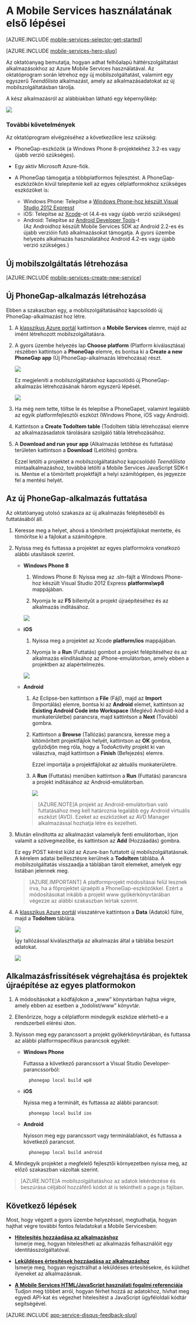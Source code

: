 <properties
    pageTitle="Ismerkedés az Azure Mobile Services PhoneGap/cordova-alkalmazásokkal való használatával | Microsoft Azure"
    description="Ez az oktatóanyag segítséget nyújt az Azure Mobile Services PhoneGappel való használatában az iOS-, Android- és Windows Phone-alkalmazások fejlesztéséhez."
    services="mobile-services"
    documentationCenter=""
    authors="ggailey777"
    manager="dwrede"
    editor=""/>

<tags
    ms.service="mobile-services"
    ms.workload="mobile"
    ms.tgt_pltfrm="mobile-phonegap"
    ms.devlang="multiple"
    ms.topic="get-started-article" 
    ms.date="02/10/2016"
    ms.author="ggailey777"/>

# A Mobile Services használatának első lépései

[AZURE.INCLUDE [mobile-services-selector-get-started](../../includes/mobile-services-selector-get-started.md)]
&nbsp;

[AZURE.INCLUDE [mobile-services-hero-slug](../../includes/mobile-services-hero-slug.md)]

Az oktatóanyag bemutatja, hogyan adhat felhőalapú háttérszolgáltatást alkalmazásokhoz az Azure Mobile Services használatával. Az oktatóprogram során létrehoz egy új mobilszolgáltatást, valamint egy egyszerű _Teendőlista_ alkalmazást, amely az alkalmazásadatokat az új mobilszolgáltatásban tárolja.

A kész alkalmazásról az alábbiakban látható egy képernyőkép:

![][3]

### További követelmények

Az oktatóprogram elvégzéséhez a következőkre lesz szükség:

+ PhoneGap-eszközök (a Windows Phone 8-projektekhez 3.2-es vagy újabb verzió szükséges).

+ Egy aktív Microsoft Azure-fiók.

+ A PhoneGap támogatja a többplatformos fejlesztést. A PhoneGap-eszközökön kívül telepítenie kell az egyes célplatformokhoz szükséges eszközöket is:

    - Windows Phone: Telepítse a [Windows Phone-hoz készült Visual Studio 2012 Expresst](https://go.microsoft.com/fwLink/p/?LinkID=268374)
    - iOS: Telepítse az [Xcode]-ot (4.4-es vagy újabb verzió szükséges)
    - Android: Telepítse az [Android Developer Tools][Android SDK]-t
        <br/>(Az Androidhoz készült Mobile Services SDK az Android 2.2-es és újabb verzióin futó alkalmazásokat támogatja. A gyors üzembe helyezés alkalmazás használatához Android 4.2-es vagy újabb verzió szükséges.)

## Új mobilszolgáltatás létrehozása

[AZURE.INCLUDE [mobile-services-create-new-service](../../includes/mobile-services-create-new-service.md)]

## Új PhoneGap-alkalmazás létrehozása

Ebben a szakaszban egy, a mobilszolgáltatásához kapcsolódó új PhoneGap-alkalmazást hoz létre.

1.  A [klasszikus Azure portál] kattintson a **Mobile Services** elemre, majd az imént létrehozott mobilszolgáltatásra.

2. A gyors üzembe helyezés lap **Choose platform** (Platform kiválasztása) részében kattintson a **PhoneGap** elemre, és bontsa ki a **Create a new PhoneGap app** (Új PhoneGap-alkalmazás létrehozása) részt.

    ![][0]

    Ez megjeleníti a mobilszolgáltatáshoz kapcsolódó új PhoneGap-alkalmazás létrehozásának három egyszerű lépését.

    ![][1]

3. Ha még nem tette, töltse le és telepítse a PhoneGapet, valamint legalább az egyik platformfejlesztői eszközt (Windows Phone, iOS vagy Android).

4. Kattintson a **Create TodoItem table** (TodoItem tábla létrehozása) elemre az alkalmazásadatok tárolására szolgáló tábla létrehozásához.

5. A **Download and run your app** (Alkalmazás letöltése és futtatása) területen kattintson a **Download** (Letöltés) gombra.

    Ezzel letölti a projektet a mobilszolgáltatáshoz kapcsolódó _Teendőlista_ mintaalkalmazáshoz, továbbá letölti a Mobile Services JavaScript SDK-t is. Mentse el a tömörített projektfájlt a helyi számítógépen, és jegyezze fel a mentési helyét.

## Az új PhoneGap-alkalmazás futtatása

Az oktatóanyag utolsó szakasza az új alkalmazás felépítéséből és futtatásából áll.

1.  Keresse meg a helyet, ahová a tömörített projektfájlokat mentette, és tömörítse ki a fájlokat a számítógépre.

2.  Nyissa meg és futtassa a projektet az egyes platformokra vonatkozó alábbi utasítások szerint.

    + **Windows Phone 8**

        1. Windows Phone 8: Nyissa meg az .sln-fájlt a Windows Phone-hoz készült Visual Studio 2012 Express **platforms\wp8** mappájában.

        2. Nyomja le az **F5** billentyűt a projekt újraépítéséhez és az alkalmazás indításához.

        ![][2]

    + **iOS**

        1. Nyissa meg a projektet az Xcode **platform/ios** mappájában.

        2. Nyomja le a **Run** (Futtatás) gombot a projekt felépítéséhez és az alkalmazás elindításához az iPhone-emulátorban, amely ebben a projektben az alapértelmezés.

        ![][3]

    + **Android**

        1. Az Eclipse-ben kattintson a **File** (Fájl), majd az **Import** (Importálás) elemre, bontsa ki az **Android** elemet, kattintson az **Existing Android Code into Workspace** (Meglévő Android-kód a munkaterületbe) parancsra, majd kattintson a **Next** (Tovább) gombra.

        2. Kattintson a **Browse** (Tallózás) parancsra, keresse meg a kitömörített projektfájlok helyét, kattintson az **OK** gombra, győződjön meg róla, hogy a TodoActivity projekt ki van választva, majd kattintson a **Finish** (Befejezés) elemre. <p>Ezzel importálja a projektfájlokat az aktuális munkaterületre.</p>

        3. A **Run** (Futtatás) menüben kattintson a **Run** (Futtatás) parancsra a projekt indításához az Android-emulátorban.

            ![][4]

        >[AZURE.NOTE]A projekt az Android-emulátorban való futtatásához meg kell határoznia legalább egy Android virtuális eszközt (AVD). Ezeket az eszközöket az AVD Manager alkalmazással hozhatja létre és kezelheti.


3. Miután elindította az alkalmazást valamelyik fenti emulátorban, írjon valamit a szövegmezőbe, és kattintson az **Add** (Hozzáadás) gombra.

    Ez egy POST kérést küld az Azure-ban futtatott új mobilszolgáltatásnak. A kérelem adatai beillesztésre kerülnek a **TodoItem** táblába. A mobilszolgáltatás visszaadja a táblában tárolt elemeket, amelyek egy listában jelennek meg.

    > [AZURE.IMPORTANT] A platformprojekt módosításai felül lesznek írva, ha a főprojektet újraépíti a PhoneGap-eszközökkel. Ezért a módosításokat inkább a projekt www gyökérkönyvtárában végezze az alábbi szakaszban leírtak szerint.

4. A [klasszikus Azure portál] visszatérve kattintson a **Data** (Adatok) fülre, majd a **TodoItem** táblára.

    ![](./media/mobile-services-javascript-backend-phonegap-get-started/mobile-data-tab.png)

    Így tallózással kiválaszthatja az alkalmazás által a táblába beszúrt adatokat.

    ![](./media/mobile-services-javascript-backend-phonegap-get-started/mobile-data-browse.png)


## Alkalmazásfrissítések végrehajtása és projektek újraépítése az egyes platformokon

1. A módosításokat a kódfájlokon a „www” könyvtárban hajtsa végre, amely ebben az esetben a „todolist/www” könyvtár.

2. Ellenőrizze, hogy a célplatform mindegyik eszköze elérhető-e a rendszerbeli elérési úton.

2. Nyisson meg egy parancssort a projekt gyökérkönyvtárában, és futtassa az alábbi platformspecifikus parancsok egyikét:

    + **Windows Phone**

        Futtassa a következő parancssort a Visual Studio Developer-parancssorból:

            phonegap local build wp8

    + **iOS**

        Nyissa meg a terminált, és futtassa az alábbi parancsot:

            phonegap local build ios

    + **Android**

        Nyisson meg egy parancssort vagy terminálablakot, és futtassa a következő parancsot.

            phonegap local build android

4. Mindegyik projektet a megfelelő fejlesztői környezetben nyissa meg, az előző szakaszban vázoltak szerint.

>[AZURE.NOTE]A mobilszolgáltatáshoz az adatok lekérdezése és beszúrása céljából hozzáférő kódot át is tekintheti a page.js fájlban.

## Következő lépések
Most, hogy végzett a gyors üzembe helyezéssel, megtudhatja, hogyan hajthat végre további fontos feladatokat a Mobile Servicesben:

* **[Hitelesítés hozzáadása az alkalmazáshoz]**  
  Ismerje meg, hogyan hitelesítheti az alkalmazás felhasználóit egy identitásszolgáltatóval.  

* **[Leküldéses értesítések hozzáadása az alkalmazáshoz](https://msdn.microsoft.com/magazine/dn879353.aspx)**  
  Ismerje meg, hogyan regisztrálhat a leküldéses értesítésekre, és küldhet ilyeneket az alkalmazásnak.

* **[A Mobile Services HTML/JavaScript használati fogalmi referenciája](mobile-services-html-how-to-use-client-library.md)**  
  Tudjon meg többet arról, hogyan férhet hozzá az adatokhoz, hívhat meg egyedi API-kat és végezhet hitelesítést a JavaScript ügyféloldali kódtár segítségével.

[AZURE.INCLUDE [app-service-disqus-feedback-slug](../../includes/app-service-disqus-feedback-slug.md)]

<!-- Images. -->
[0]: ./media/mobile-services-javascript-backend-phonegap-get-started/portal-screenshot1.png
[1]: ./media/mobile-services-javascript-backend-phonegap-get-started/portal-screenshot2.png
[2]: ./media/mobile-services-javascript-backend-phonegap-get-started/mobile-portal-quickstart-wp8.png
[3]: ./media/mobile-services-javascript-backend-phonegap-get-started/mobile-portal-quickstart-ios.png
[4]: ./media/mobile-services-javascript-backend-phonegap-get-started/mobile-portal-quickstart-android.png

<!-- URLs. -->
[Hitelesítés hozzáadása az alkalmazáshoz]: mobile-services-html-get-started-users.md
[Android SDK]: https://go.microsoft.com/fwLink/p/?LinkID=280125
[klasszikus Azure portál]: https://manage.windowsazure.com/
[Xcode]: https://go.microsoft.com/fwLink/p/?LinkID=266532
[Windows Phone-hoz készült Visual Studio 2012 Express]: https://go.microsoft.com/fwLink/p/?LinkID=268374
 


<!--HONumber=Jun16_HO2-->


